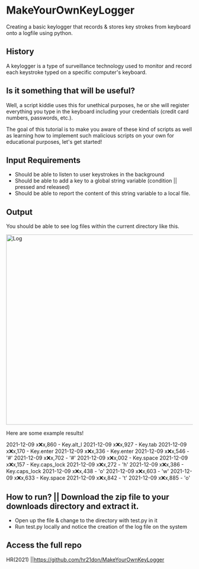 # MakeYourOwnKeyLogger
Creating a basic keylogger that records &amp; stores key strokes from keyboard onto a logfile using python. 

## History 
A keylogger is a type of surveillance technology used to monitor and record each keystroke typed on a specific computer's keyboard.

## Is it something that will be useful?
Well, a script kiddie uses this for unethical purposes, he or she will register everything you type in the keyboard including your credentials (credit card numbers, passwords, etc.).

The goal of this tutorial is to make you aware of these kind of scripts as well as learning how to implement such malicious scripts on your own for educational purposes, let's get started!

## Input Requirements

 * Should be able to listen to user keystrokes in the background
 * Should be able to add a key to a global string variable (condition || pressed and released)
 * Should be able to report the content of this string variable to a local file. 

## Output 

You should be able to see log files within the current directory like this.

<img width="514" alt="Log" src="https://user-images.githubusercontent.com/91548582/145465316-a63daf2f-e136-4bec-9573-a2c2fd1c1e9f.PNG">

Here are some example results!

 2021-12-09 x:x:x,860 - Key.alt_l
 2021-12-09 x:x:x,927 - Key.tab
 2021-12-09 x:x:x,170 - Key.enter
 2021-12-09 x:x:x,336 - Key.enter
 2021-12-09 x:x:x,546 - '#'
 2021-12-09 x:x:x,702 - '#'
 2021-12-09 x:x:x,002 - Key.space
 2021-12-09 x:x:x,157 - Key.caps_lock
 2021-12-09 x:x:x,272 - 'h'
 2021-12-09 x:x:x,386 - Key.caps_lock
 2021-12-09 x:x:x,438 - 'o'
 2021-12-09 x:x:x,603 - 'w'
 2021-12-09 x:x:x,633 - Key.space
 2021-12-09 x:x:x,842 - 't'
 2021-12-09 x:x:x,885 - 'o'
 
 
## How to run? || Download the zip file to your downloads directory and extract it.

* Open up the file & change to the directory with test.py in it
* Run test.py locally and notice the creation of the log file on the system

## Access the full repo

HR(2021) ||https://github.com/hr21don/MakeYourOwnKeyLogger
